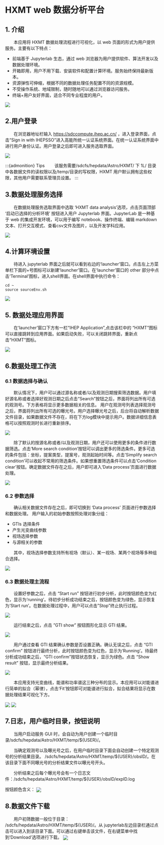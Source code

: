 # HXMT web 数据分析平台

## 1. 介绍

&emsp;&emsp;本应用将 HXMT 数据处理流程进行可视化，以 web 页面的形式为用户提供服务。主要有以下特点：
- 前端基于 Jupyterlab 生态，通过 web 浏览器为用户提供软件、算法开发以及数据处理环境。
- 开箱即用，用户不用下载、安装软件和配置计算环境。服务始终保持最新版本。
- 资源弹性可伸缩，根据不同的数据处理任务配置不同的资源规模。
- 不受操作系统、地域限制，随时随地可以通过浏览器访问服务。
- 终端+用户友好界面，适合不同专业程度的用户。

<img src="../../images/astronomy/workflow.png" align=center />


## 2.用户登录

&emsp;&emsp;在浏览器地址栏输入 https://sdccompute.ihep.ac.cn/ ，进入登录界面，点击“Sign in with IHEPSSO”进入高能所统一认证系统界面。在统一认证系统界面中进行用户身份认证。用户登录之后即可进入服务选取界面。

<img src="../../images/astronomy/login.png" align=center />

:::{admonition} Tips
&emsp;&emsp;该服务需要/sdcfs/hepdata/Astro/HXMT/ 下 1L/ 目录中各数据文件的读权限以及/temp/目录的写权限，HXMT 用户默认拥有这些权限，其他用户需要联系管理员设置。
:::

## 3.数据处理服务选择
&emsp;&emsp;在数据处理服务选取界面中选取 ‘HXMT data analysis’选项，点击页面顶部 ‘启动已选择的分析环境’ 按钮进入用户 Jupyterlab 界面。JupyterLab 是一种基于 web 的集成开发环境，可以用于编写 notebook、操作终端、编辑 markdown 文本、打开交互模式、查看csv文件及图片，以及开发学科应用。

<img src="../../images/astronomy/serviceselection.png" align=center />

## 4.计算环境设置

&emsp;&emsp;待进入 jupyterlab 界面之后就可以看到右边的‘launcher’窗口。点击左上方菜单栏下面的+号图标可以新建‘launcher’窗口。在‘launcher’窗口的 other 部分中点击‘Terminal’图标，进入shell界面。在shell界面中执行命令：
```shell
cd ~
source sourceEnv.sh
```

<img src="../../images/astronomy/envset.png" align=center />

## 5. 数据处理应用界面
&emsp;&emsp;在‘launcher’窗口下方有一栏“IHEP Application”,点击该栏中的 “HXMT”图标可以直接跳转到应用界面。如果启动失败，可以关闭跳转界面，重新点击“HXMT”图标。

<img src="../../images/astronomy/enterUI.png" align=center />

## 6.数据处理工作流

### 6.1 数据选择与确认

&emsp;&emsp;默认情况下，用户可以通过源名称或者/以及观测日期搜索筛选数据。用户填好源名称或者选择好观测日期之后点击“Search”按钮之后，界面将列出所有可选的观测号。下方表格将显示更多数据相关的信息。
用户在观测号列表选择观测号之后，界面将列出所有可选的曝光号。用户选择曝光号之后，后台将自动解析数据文件目录，如果数据文件不存在，将在下方log模块中提示用户。数据详细信息表格可以按照观测时长进行重新排序。

<img src="../../images/astronomy/dataselect1.png" align=center />

&emsp;&emsp;除了默认的按源名称或者/以及观测日期，用户还可以使用更多的条件进行数据筛选。点击‘More search condition’按钮可以调出更多的筛选条件。更多可选的条件包括：坐标，提案类型，提案号，观测起始时间等。点击’Simplify search condition’可以收起不常用的筛选条件。如果想重置筛选条件可以点击‘Condition clear’按钮。确定数据文件存在之后，用户即可进入‘Data process’页面进行数据处理。

<img src="../../images/astronomy/dataselect2.png" align=center />


### 6.2 参数选择

&emsp;&emsp;确认相关数据文件存在之后，即可切换到 ‘Data process’ 页面进行参数选择和数据处理。
用户输入的初始参数按照处理对象分组：
- GTIs 选择条件
- 产生光变曲线参数
- 视场选择参数
- 与源相关的参数

&emsp;&emsp;其中，视场选择参数支持所有视场（默认）、某一视场、某两个视场等多种组合选择。

<img src="../../images/astronomy/parameterset.png" align=center />

### 6.3 数据处理主流程

&emsp;&emsp;设置好参数之后，点击 “Start run” 按钮进行初步分析，此时按钮颜色变为红色，显示为‘running’。待初步分析成功结束之后，按钮颜色变为绿色，显示恢复为‘Start run’。在数据处理过程中，用户可以点击”Stop”终止执行过程。

<img src="../../images/astronomy/mainprocess.png" align=center />

&emsp;&emsp;运行结束之后，点击 ”GTI show” 按钮图形化显示 GTI 结果。

<img src="../../images/astronomy/gtishow.png" align=center />

&emsp;&emsp;用户通过查看 GTI 结果确认参数是否设置正确。确认无误之后，点击 “GTI confirm” 按钮进行最终分析，此时按钮颜色变为红色，显示为‘Running’。待最终分析成功结束之后，“GTI confirm”按钮状态恢复，显示为绿色。点击 “Show result” 按钮，显示最终分析结果。

<img src="../../images/astronomy/gticomfirm.png" align=center />

&emsp;&emsp;本应用支持光变曲线，能谱和功率谱这三种分布的显示。本应用可以对能谱进行简单的拟合（幂律），点击‘Fit’按钮即可对能谱进行拟合，拟合结果将显示在数据处理结果可视化下方。

<img src="../../images/astronomy/showresult.png" align=center />

<img src="../../images/astronomy/fitresult.png" align=center />


## 7.日志，用户临时目录，按钮说明

&emsp;&emsp;当用户启动服务 GUI 时，会自动为用户创建一个临时目录/sdcfs/hepdata/Astro/HXMT/temp/${USER}/。

&emsp;&emsp;当确定观测号以及曝光号之后，在用户临时目录下面会自动创建一个特定观测号的分析结果目录。 /sdcfs/hepdata/Astro/HXMT/temp/${USER}/obsID/。在该目录下面不同曝光号的分析结果文件以曝光号开头。

&emsp;&emsp;分析结束之后每个曝光号会有一个日志文件：/sdcfs/hepdata/Astro/HXMT/temp/${USER}/obsID/expID.log

按钮颜色含义：
<img src="../../images/astronomy/button.png" align=center />

## 8.数据文件下载

&emsp;&emsp;用户初筛数据一般位于目录： /sdcfs/hepdata/Astro/HXMT/temp/${USER}/。从 jupyterlab左边目录栏通过点击可以进入到该目录下面。可以通过右键单击该文件，在右键菜单中找到‘Download’选项进行下载。
<img src="../../images/astronomy/downloadData.png" align=center />


